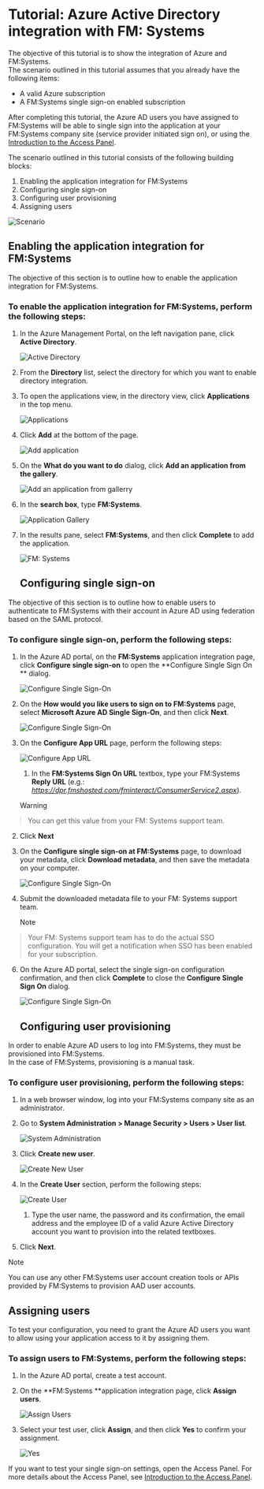 <properties 
    pageTitle="Tutorial: Azure Active Directory integration with FM: Systems | Microsoft Azure" 
    description="Learn how to use FM: Systems with Azure Active Directory to enable single sign-on, automated provisioning, and more!" 
    services="active-directory" 
    authors="jeevansd"  
    documentationCenter="na" 
    manager="stevenpo"/>

<tags 
    ms.service="active-directory" 
    ms.devlang="na" 
    ms.topic="article" 
    ms.tgt_pltfrm="na" 
    ms.workload="identity" 
    ms.date="01/14/2016" 
    ms.author="jeedes" />

# Tutorial: Azure Active Directory integration with FM: Systems
The objective of this tutorial is to show the integration of Azure and FM:Systems.  
The scenario outlined in this tutorial assumes that you already have the following items:

* A valid Azure subscription
* A FM:Systems single sign-on enabled subscription

After completing this tutorial, the Azure AD users you have assigned to FM:Systems will be able to single sign into the application at your FM:Systems company site (service provider initiated sign on), or using the [Introduction to the Access Panel](active-directory-saas-access-panel-introduction.md).

The scenario outlined in this tutorial consists of the following building blocks:

1. Enabling the application integration for FM:Systems
2. Configuring single sign-on
3. Configuring user provisioning
4. Assigning users

![Scenario](./media/active-directory-saas-fm-systems-tutorial/IC795899.png "Scenario")

## Enabling the application integration for FM:Systems
The objective of this section is to outline how to enable the application integration for FM:Systems.

### To enable the application integration for FM:Systems, perform the following steps:
1. In the Azure Management Portal, on the left navigation pane, click **Active Directory**.

   ![Active Directory](./media/active-directory-saas-fm-systems-tutorial/IC700993.png "Active Directory")

2. From the **Directory** list, select the directory for which you want to enable directory integration.

3. To open the applications view, in the directory view, click **Applications** in the top menu.

   ![Applications](./media/active-directory-saas-fm-systems-tutorial/IC700994.png "Applications")

4. Click **Add** at the bottom of the page.

   ![Add application](./media/active-directory-saas-fm-systems-tutorial/IC749321.png "Add application")

5. On the **What do you want to do** dialog, click **Add an application from the gallery**.

   ![Add an application from gallerry](./media/active-directory-saas-fm-systems-tutorial/IC749322.png "Add an application from gallerry")

6. In the **search box**, type **FM:Systems**.

   ![Application Gallery](./media/active-directory-saas-fm-systems-tutorial/IC795900.png "Application Gallery")

7. In the results pane, select **FM:Systems**, and then click **Complete** to add the application.

   ![FM: Systems](./media/active-directory-saas-fm-systems-tutorial/IC800213.png "FM: Systems")

   ## Configuring single sign-on

The objective of this section is to outline how to enable users to authenticate to FM:Systems with their account in Azure AD using federation based on the SAML protocol.

### To configure single sign-on, perform the following steps:
1. In the Azure AD portal, on the **FM:Systems** application integration page, click **Configure single sign-on** to open the **Configure Single Sign On ** dialog.

   ![Configure Single Sign-On](./media/active-directory-saas-fm-systems-tutorial/IC790810.png "Configure Single Sign-On")

2. On the **How would you like users to sign on to FM:Systems** page, select **Microsoft Azure AD Single Sign-On**, and then click **Next**.

   ![Configure Single Sign-On](./media/active-directory-saas-fm-systems-tutorial/IC795901.png "Configure Single Sign-On")

3. On the **Configure App URL** page, perform the following steps:

   ![Configure App URL](./media/active-directory-saas-fm-systems-tutorial/IC795902.png "Configure App URL")

   1. In the **FM:Systems Sign On URL** textbox, type your FM:Systems **Reply URL** (e.g.: *https://dpr.fmshosted.com/fminteract/ConsumerService2.aspx*).  

   > [!WARNING]
> You can get this value from your FM: Systems support team.
> 
2. Click **Next**


4. On the **Configure single sign-on at FM:Systems** page, to download your metadata, click **Download metadata**, and then save the metadata on your computer.

   ![Configure Single Sign-On](./media/active-directory-saas-fm-systems-tutorial/IC795903.png "Configure Single Sign-On")

5. Submit the downloaded metadata file to your FM: Systems support team.

   > [!NOTE]
> Your FM: Systems support team has to do the actual SSO configuration.
> You will get a notification when SSO has been enabled for your subscription.
> 
6. On the Azure AD portal, select the single sign-on configuration confirmation, and then click **Complete** to close the **Configure Single Sign On** dialog.

   ![Configure Single Sign-On](./media/active-directory-saas-fm-systems-tutorial/IC795904.png "Configure Single Sign-On")

   ## Configuring user provisioning

In order to enable Azure AD users to log into FM:Systems, they must be provisioned into FM:Systems.  
In the case of FM:Systems, provisioning is a manual task.

### To configure user provisioning, perform the following steps:
1. In a web browser window, log into your FM:Systems company site as an administrator.

2. Go to **System Administration \> Manage Security \> Users \> User list**.

   ![System Administration](./media/active-directory-saas-fm-systems-tutorial/IC795905.png "System Administration")

3. Click **Create new user**.

   ![Create New User](./media/active-directory-saas-fm-systems-tutorial/IC795906.png "Create New User")

4. In the **Create User** section, perform the following steps:

   ![Create User](./media/active-directory-saas-fm-systems-tutorial/IC795907.png "Create User")

   1. Type the user name, the password and its confirmation, the email address and the employee ID of a valid Azure Active Directory account you want to provision into the related textboxes.
2. Click **Next**.


> [!NOTE]
> You can use any other FM:Systems user account creation tools or APIs provided by FM:Systems to provision AAD user accounts.
> 
> 
## Assigning users
To test your configuration, you need to grant the Azure AD users you want to allow using your application access to it by assigning them.

### To assign users to FM:Systems, perform the following steps:
1. In the Azure AD portal, create a test account.

2. On the **FM:Systems **application integration page, click **Assign users**.

   ![Assign Users](./media/active-directory-saas-fm-systems-tutorial/IC795908.png "Assign Users")

3. Select your test user, click **Assign**, and then click **Yes** to confirm your assignment.

   ![Yes](./media/active-directory-saas-fm-systems-tutorial/IC767830.png "Yes")


If you want to test your single sign-on settings, open the Access Panel. For more details about the Access Panel, see [Introduction to the Access Panel](active-directory-saas-access-panel-introduction.md).

